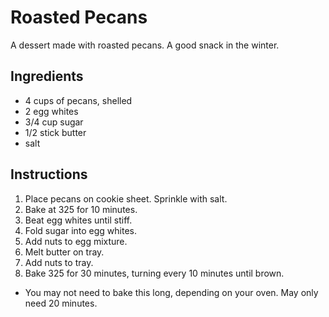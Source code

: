 # Roasted Pecans

A dessert made with roasted pecans. A good snack in the winter. 

## Ingredients

- 4 cups of pecans, shelled
- 2 egg whites
- 3/4 cup sugar
- 1/2 stick butter
- salt

## Instructions

1. Place pecans on cookie sheet. Sprinkle with salt.
2. Bake at 325 for 10 minutes. 
3. Beat egg whites until stiff. 
4. Fold sugar into egg whites. 
5. Add nuts to egg mixture. 
6. Melt butter on tray. 
7. Add nuts to tray.
8. Bake 325 for 30 minutes, turning every 10 minutes until brown. 
  - You may not need to bake this long, depending on your oven. May only need 20 minutes. 